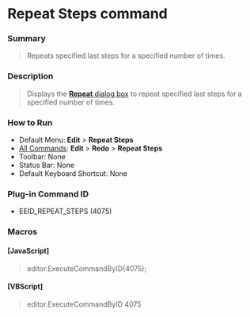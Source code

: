 # Repeat Steps command

### Summary

> Repeats specified last steps for a specified number of times.

### Description

> Displays the [**Repeat** dialog box](../../dlg/repeat_count/index) to repeat specified last steps for a specified number of times.

### How to Run

- Default Menu: **Edit** \> **Repeat Steps**
- [All Commands](../tools/all_commands): **Edit** \> **Redo** \> **Repeat Steps**
- Toolbar: None
- Status Bar: None
- Default Keyboard Shortcut: None

### Plug-in Command ID

- EEID\_REPEAT\_STEPS (4075)

### Macros

#### \[JavaScript\]

> editor.ExecuteCommandByID(4075);

#### \[VBScript\]

> editor.ExecuteCommandByID 4075